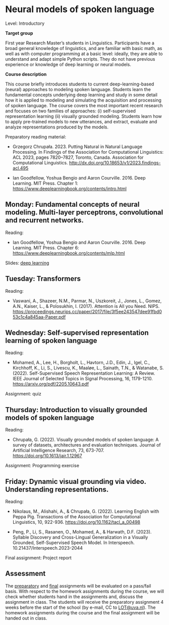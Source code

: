 # Neural models of spoken language

Level: Introductory

**Target group** 

First year Research Master’s students in Linguistics.  Participants
have a broad general knowledge of linguistics, and are familiar with
basic math, as well as with computer programming at a basic level:
ideally, they are able to understand and adapt simple Python
scripts. They do not have previous experience or knowledge of deep
learning or neural models.

**Course description**

This course briefly introduces students to current deep-learning-based
(neural) approaches to modeling spoken language. Students learn the
fundamental concepts underlying deep learning and study in some detail
how it is applied to modeling and simulating the acquisition and
processing of spoken language. The course covers the most important
recent research and focuses on two families of approaches: (i)
self-supervised representation learning (ii) visually grounded
modeling. Students learn how to apply pre-trained models to new
utterances, and extract, evaluate and analyze representations produced
by the models.

Preparatory reading material: 

- Grzegorz Chrupała. 2023. Putting Natural in Natural Language
  Processing. In Findings of the Association for Computational
  Linguistics: ACL 2023, pages 7820–7827, Toronto, Canada. Association
  for Computational
  Linguistics. http://dx.doi.org/10.18653/v1/2023.findings-acl.495
  
- Ian Goodfellow, Yoshua Bengio and Aaron Courville. 2016. Deep
  Learning. MIT Press. Chapter 1:
  https://www.deeplearningbook.org/contents/intro.html  

## Monday: Fundamental concepts of neural modeling. Multi-layer perceptrons, convolutional and recurrent networks.

Reading:

- Ian Goodfellow, Yoshua Bengio and Aaron Courville. 2016. Deep
Learning. MIT Press. Chapter 6:
https://www.deeplearningbook.org/contents/mlp.html 

Slides: [deep learning](1_deep_learning.pdf)

## Tuesday: Transformers

Reading:

- Vaswani, A., Shazeer, N.M., Parmar, N., Uszkoreit, J., Jones, L.,
  Gomez, A.N., Kaiser, L., & Polosukhin, I. (2017). Attention is All
  you
  Need. NIPS. https://proceedings.neurips.cc/paper/2017/file/3f5ee243547dee91fbd053c1c4a845aa-Paper.pdf 

## Wednesday: Self-supervised representation learning of spoken language
   
Reading:

- Mohamed, A., Lee, H., Borgholt, L., Havtorn, J.D., Edin, J., Igel,
C., Kirchhoff, K., Li, S., Livescu, K., Maaløe, L., Sainath, T.N., &
Watanabe, S. (2022). Self-Supervised Speech Representation Learning: A
Review. IEEE Journal of Selected Topics in Signal Processing, 16,
1179-1210. https://arxiv.org/pdf/2205.10643.pdf

Assignment: quiz

## Thursday: Introduction to visually grounded models of spoken language

Reading:

- Chrupała, G. (2022). Visually grounded models of spoken language: A
  survey of datasets, architectures and evaluation techniques. Journal
  of Artificial Intelligence Research, 73,
  673-707. https://doi.org/10.1613/jair.1.12967  

Assignment: Programming exercise

## Friday: Dynamic visual grounding via video.  Understanding representations.
   
Reading:

- Nikolaus, M., Alishahi, A., & Chrupała, G. (2022). Learning English
  with Peppa Pig. Transactions of the Association for Computational
  Linguistics, 10, 922-936. https://doi.org/10.1162/tacl_a_00498
  
- Peng, P., Li, S., Rasanen, O., Mohamed, A., & Harwath,
  D.F. (2023). Syllable Discovery and Cross-Lingual Generalization in
  a Visually Grounded, Self-Supervised Speech Model. In
  Interspeech. 10.21437/Interspeech.2023-2044 

Final assignment: Project report


## Assessment

The [preparatory](prep.md) and [final]() assignments will be evaluated on a pass/fail basis. 
With respect to the homework assignments during the course, we will check whether students hand in the assignments and, discuss the assignment in class. 
The students will receive the preparatory assignment 4 weeks before the start of the school (by e-mail, CC to LOT@uva.nl). 
The homework assignments during the course and the final assignment will be handed out in class.


